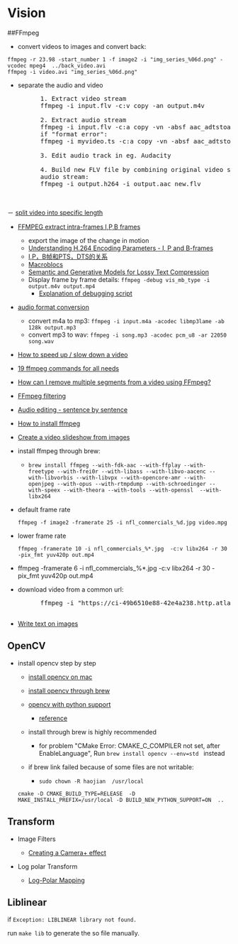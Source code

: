 Vision
===================

##FFmpeg

- convert videos to images and convert back:
```
ffmpeg -r 23.98 -start_number 1 -f image2 -i "img_series_%06d.png" -vcodec mpeg4  ../back_video.avi
ffmpeg -i video.avi "img_series_%06d.png"
```


- separate the audio and video
	<pre>
		1. Extract video stream
		ffmpeg -i input.flv -c:v copy -an output.m4v

		2. Extract audio stream
		ffmpeg -i input.flv -c:a copy -vn -absf aac_adtstoasc output.m4a
		if "format error": 
		ffmpeg -i myvideo.ts -c:a copy -vn -absf aac_adtstoasc output.m4a

		3. Edit audio track in eg. Audacity

		4. Build new FLV file by combining original video stream + edited
		audio stream:
		ffmpeg -i output.h264 -i output.aac new.flv

	</pre>	
－ [split video into specific length](http://superuser.com/questions/525210/splitting-an-audio-file-into-chunks-of-a-specified-length)
	
- [FFMPEG extract intra-frames I,P,B frames](http://superuser.com/questions/604858/ffmpeg-extract-intra-frames-i-p-b-frames)
	- export the image of the change in motion
	- [Understanding H.264 Encoding Parameters - I, P and B-frames](http://www.streaminglearningcenter.com/articles/producing-h264-video-for-flash-an-overview.html?page=4)
	- [I,P，B帧和PTS，DTS的关系](http://www.cnblogs.com/qingquan/archive/2011/07/27/2118967.html)
	- [Macroblocs](http://zh.wikipedia.org/wiki/%E8%A6%96%E8%A8%8A%E5%A3%93%E7%B8%AE%E5%9C%96%E5%83%8F%E9%A1%9E%E5%9E%8B)
	- [Semantic and Generative Models for Lossy Text
	Compression](http://compression.ru/download/articles/text/witten_1994cj_lossy_text_compression.pdf)
	- Display frame by frame details: `ffmpeg -debug vis_mb_type -i output.m4v output.mp4`
		- [Explanation of debugging script](http://trac.ffmpeg.org/wiki/Debug/MacroblocksAndMotionVectors)

- [audio format conversion](http://linuxconfig.org/ffmpeg-audio-format-conversions)
	- convert m4a to mp3: `ffmpeg -i input.m4a -acodec libmp3lame -ab 128k output.mp3`
	- convert mp3 to wav: `ffmpeg -i song.mp3 -acodec pcm_u8 -ar 22050 song.wav`
- [How to speed up / slow down a video](https://trac.ffmpeg.org/wiki/How%20to%20speed%20up%20/%20slow%20down%20a%20video)
- [19 ffmpeg commands for all needs](http://www.catswhocode.com/blog/19-ffmpeg-commands-for-all-needs)
- [How can I remove multiple segments from a video using FFmpeg?](http://superuser.com/questions/681885/how-can-i-remove-multiple-segments-from-a-video-using-ffmpeg)
- [FFmpeg filtering](http://trac.ffmpeg.org/wiki/FilteringGuide)
- [Audio editing - sentence by sentence](http://www-ie.meijo-u.ac.jp/~banno/spLibs/spwave/index.html)
- [How to install ffmpeg](http://www.renevolution.com/how-to-install-ffmpeg-on-mac-os-x/)

- [Create a video slideshow from images](https://trac.ffmpeg.org/wiki/Create%20a%20video%20slideshow%20from%20images)

- install ffmpeg through brew:
	- `brew install ffmpeg --with-fdk-aac --with-ffplay --with-freetype --with-frei0r --with-libass --with-libvo-aacenc --with-libvorbis --with-libvpx --with-opencore-amr --with-openjpeg --with-opus --with-rtmpdump --with-schroedinger --with-speex --with-theora --with-tools --with-openssl  --with-libx264 `

- default frame rate
	```
	ffmpeg -f image2 -framerate 25 -i nfl_commercials_%d.jpg video.mpg
	```

- lower frame rate
	``` 
	ffmpeg -framerate 10 -i nfl_commercials_%*.jpg  -c:v libx264 -r 30 -pix_fmt yuv420p out.mp4
	```
- ffmpeg -framerate 6 -i nfl_commercials_%*.jpg  -c:v libx264 -r 30 -pix_fmt yuv420p out.mp4


- download video from a common url:
	<pre>
		ffmpeg -i "https://ci-49b6510e88-42e4a238.http.atlas.cdn.yimg.com/sincitysaints/4/6/dbc16b22-d5f4-4bc6-9ab8-447484a5e2a3_QuQjX_8hXJJ62g-FESrr3tAvEjPvqX3d_gz4XmJ09dt1IfaoUQgDa_62LV2ztADQUG9OfSpb7do-_3_0.m3u8?a=sincitysaints&b=4950&ib=sapi&m=application%2fvnd.apple.mpegurl&mr=0&ns=ps&ps=31ncrahal4ltq&x=1432064571&s=3160060f9c94a8d0de8b3263d915bca5"  -c copy "myvideo.ts"
	</pre>

- [Write text on images](https://gist.github.com/haojian/4f5183db8739de5eadf0)

## OpenCV

- install opencv step by step
	- [install opencv on mac](http://mac-opencv-projects.blogspot.com/2014/01/installing-opencv-on-mac-os-x-1091.html)
	- [install opencv through brew](https://jjyap.wordpress.com/2014/05/24/installing-opencv-2-4-9-on-mac-osx-with-python-support/)
	- [opencv with python support](http://www.daveperrett.com/articles/2010/12/14/face-detection-with-osx-and-python/)
		- [reference](http://stackoverflow.com/questions/18729495/installing-opencv-with-python-module-on-centos-goes-wrong)
	- install through brew is highly recommended
		- for problem "CMake Error: CMAKE_C_COMPILER not set, after EnableLanguage", Run ``brew install opencv --env=std `` instead


	- if brew link failed because of some files are not writable:
		- ``sudo chown -R haojian  /usr/local``


	```
	cmake -D CMAKE_BUILD_TYPE=RELEASE  -D MAKE_INSTALL_PREFIX=/usr/local -D BUILD_NEW_PYTHON_SUPPORT=ON  ..
	```

## Transform

- Image Filters
	- [Creating a Camera+ effect](http://taptaptap.com/blog/creating-a-camera-plus-fx/)


- Log polar Transform
	- [Log-Polar Mapping](http://users.isr.ist.utl.pt/~alex/Projects/TemplateTracking/logpolar.htm)



## Liblinear

if ```Exception: LIBLINEAR library not found.```

run ```make lib``` to generate the so file manually.
